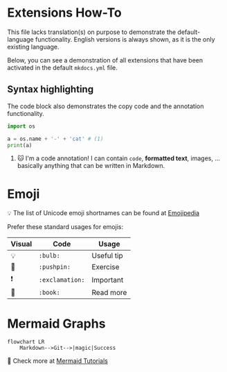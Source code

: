 # Extensions How-To

This file lacks translation(s) on purpose to demonstrate the default-language functionality. English versions is 
always shown, as it is the only existing language.

Below, you can see a demonstration of all extensions that have been activated in the default `mkdocs.yml` file.

## Syntax highlighting

The code block also demonstrates the copy code and the annotation functionality.

```python
import os

a = os.name + '-' + 'cat' # (1)
print(a)
```

1.  :cat: I'm a code annotation! I can contain `code`, __formatted
    text__, images, ... basically anything that can be written in Markdown.

# Emoji

:bulb: The list of Unicode emoji shortnames can be found at [Emojipedia](https://emojipedia.org/twitter/)

Prefer these standard usages for emojis:

| Visual        | Code            | Usage      |
|---------------|-----------------|------------|
| :bulb:        | `:bulb:`        | Useful tip |
| :pushpin:     | `:pushpin:`     | Exercise   |
| :exclamation: | `:exclamation:` | Important  |
| :book:        | `:book:`        | Read more  |

# Mermaid Graphs

``` mermaid
flowchart LR
    Markdown-->Git-->|magic|Success
```

:book: Check more at [Mermaid Tutorials](https://mermaid.js.org/config/Tutorials.html)